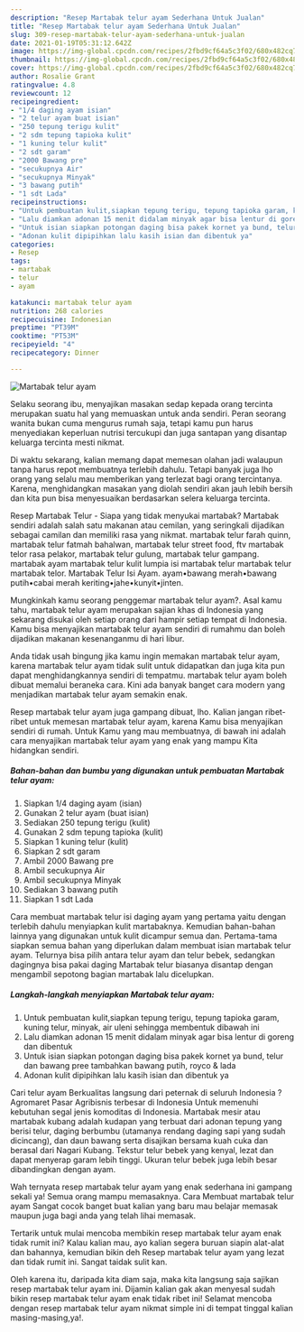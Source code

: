 ```yaml
---
description: "Resep Martabak telur ayam Sederhana Untuk Jualan"
title: "Resep Martabak telur ayam Sederhana Untuk Jualan"
slug: 309-resep-martabak-telur-ayam-sederhana-untuk-jualan
date: 2021-01-19T05:31:12.642Z
image: https://img-global.cpcdn.com/recipes/2fbd9cf64a5c3f02/680x482cq70/martabak-telur-ayam-foto-resep-utama.jpg
thumbnail: https://img-global.cpcdn.com/recipes/2fbd9cf64a5c3f02/680x482cq70/martabak-telur-ayam-foto-resep-utama.jpg
cover: https://img-global.cpcdn.com/recipes/2fbd9cf64a5c3f02/680x482cq70/martabak-telur-ayam-foto-resep-utama.jpg
author: Rosalie Grant
ratingvalue: 4.8
reviewcount: 12
recipeingredient:
- "1/4 daging ayam isian"
- "2 telur ayam buat isian"
- "250 tepung terigu kulit"
- "2 sdm tepung tapioka kulit"
- "1 kuning telur kulit"
- "2 sdt garam"
- "2000 Bawang pre"
- "secukupnya Air"
- "secukupnya Minyak"
- "3 bawang putih"
- "1 sdt Lada"
recipeinstructions:
- "Untuk pembuatan kulit,siapkan tepung terigu, tepung tapioka garam, kuning telur, minyak, air uleni sehingga membentuk dibawah ini"
- "Lalu diamkan adonan 15 menit didalam minyak agar bisa lentur di goreng dan dibentuk"
- "Untuk isian siapkan potongan daging bisa pakek kornet ya bund, telur dan bawang pree tambahkan bawang putih, royco &amp; lada"
- "Adonan kulit dipipihkan lalu kasih isian dan dibentuk ya"
categories:
- Resep
tags:
- martabak
- telur
- ayam

katakunci: martabak telur ayam 
nutrition: 268 calories
recipecuisine: Indonesian
preptime: "PT39M"
cooktime: "PT53M"
recipeyield: "4"
recipecategory: Dinner

---
```



![Martabak telur ayam](https://img-global.cpcdn.com/recipes/2fbd9cf64a5c3f02/680x482cq70/martabak-telur-ayam-foto-resep-utama.jpg)

Selaku seorang ibu, menyajikan masakan sedap kepada orang tercinta merupakan suatu hal yang memuaskan untuk anda sendiri. Peran seorang  wanita bukan cuma mengurus rumah saja, tetapi kamu pun harus menyediakan keperluan nutrisi tercukupi dan juga santapan yang disantap keluarga tercinta mesti nikmat.

Di waktu  sekarang, kalian memang dapat memesan olahan jadi walaupun tanpa harus repot membuatnya terlebih dahulu. Tetapi banyak juga lho orang yang selalu mau memberikan yang terlezat bagi orang tercintanya. Karena, menghidangkan masakan yang diolah sendiri akan jauh lebih bersih dan kita pun bisa menyesuaikan berdasarkan selera keluarga tercinta. 

Resep Martabak Telur - Siapa yang tidak menyukai martabak? Martabak sendiri adalah salah satu makanan atau cemilan, yang seringkali dijadikan sebagai camilan dan memiliki rasa yang nikmat. martabak telur farah quinn, martabak telur fatmah bahalwan, martabak telur street food, ftv martabak telor rasa pelakor, martabak telur gulung, martabak telur gampang. martabak ayam martabak telur kulit lumpia isi martabak telur martabak telur martabak telor. Martabak Telur Isi Ayam. ayam•bawang merah•bawang putih•cabai merah keriting•jahe•kunyit•jinten.

Mungkinkah kamu seorang penggemar martabak telur ayam?. Asal kamu tahu, martabak telur ayam merupakan sajian khas di Indonesia yang sekarang disukai oleh setiap orang dari hampir setiap tempat di Indonesia. Kamu bisa menyajikan martabak telur ayam sendiri di rumahmu dan boleh dijadikan makanan kesenanganmu di hari libur.

Anda tidak usah bingung jika kamu ingin memakan martabak telur ayam, karena martabak telur ayam tidak sulit untuk didapatkan dan juga kita pun dapat menghidangkannya sendiri di tempatmu. martabak telur ayam boleh dibuat memalui beraneka cara. Kini ada banyak banget cara modern yang menjadikan martabak telur ayam semakin enak.

Resep martabak telur ayam juga gampang dibuat, lho. Kalian jangan ribet-ribet untuk memesan martabak telur ayam, karena Kamu bisa menyajikan sendiri di rumah. Untuk Kamu yang mau membuatnya, di bawah ini adalah cara menyajikan martabak telur ayam yang enak yang mampu Kita hidangkan sendiri.

<!--inarticleads1-->

##### Bahan-bahan dan bumbu yang digunakan untuk pembuatan Martabak telur ayam:

1. Siapkan 1/4 daging ayam (isian)
1. Gunakan 2 telur ayam (buat isian)
1. Sediakan 250 tepung terigu (kulit)
1. Gunakan 2 sdm tepung tapioka (kulit)
1. Siapkan 1 kuning telur (kulit)
1. Siapkan 2 sdt garam
1. Ambil 2000 Bawang pre
1. Ambil secukupnya Air
1. Ambil secukupnya Minyak
1. Sediakan 3 bawang putih
1. Siapkan 1 sdt Lada


Cara membuat martabak telur isi daging ayam yang pertama yaitu dengan terlebih dahulu menyiapkan kulit martabaknya. Kemudian bahan-bahan lainnya yang digunakan untuk kulit dicampur semua dan. Pertama-tama siapkan semua bahan yang diperlukan dalam membuat isian martabak telur ayam. Telurnya bisa pilih antara telur ayam dan telur bebek, sedangkan dagingnya bisa pakai daging Martabak telur biasanya disantap dengan mengambil sepotong bagian martabak lalu dicelupkan. 

<!--inarticleads2-->

##### Langkah-langkah menyiapkan Martabak telur ayam:

1. Untuk pembuatan kulit,siapkan tepung terigu, tepung tapioka garam, kuning telur, minyak, air uleni sehingga membentuk dibawah ini
1. Lalu diamkan adonan 15 menit didalam minyak agar bisa lentur di goreng dan dibentuk
1. Untuk isian siapkan potongan daging bisa pakek kornet ya bund, telur dan bawang pree tambahkan bawang putih, royco &amp; lada
1. Adonan kulit dipipihkan lalu kasih isian dan dibentuk ya


Cari telur ayam Berkualitas langsung dari peternak di seluruh Indonesia ? Agromaret Pasar Agribisnis terbesar di Indonesia Untuk memenuhi kebutuhan segal jenis komoditas di Indonesia. Martabak mesir atau martabak kubang adalah kudapan yang terbuat dari adonan tepung yang berisi telur, daging berbumbu (utamanya rendang daging sapi yang sudah dicincang), dan daun bawang serta disajikan bersama kuah cuka dan berasal dari Nagari Kubang. Tekstur telur bebek yang kenyal, lezat dan dapat menyerap garam lebih tinggi. Ukuran telur bebek juga lebih besar dibandingkan dengan ayam. 

Wah ternyata resep martabak telur ayam yang enak sederhana ini gampang sekali ya! Semua orang mampu memasaknya. Cara Membuat martabak telur ayam Sangat cocok banget buat kalian yang baru mau belajar memasak maupun juga bagi anda yang telah lihai memasak.

Tertarik untuk mulai mencoba membikin resep martabak telur ayam enak tidak rumit ini? Kalau kalian mau, ayo kalian segera buruan siapin alat-alat dan bahannya, kemudian bikin deh Resep martabak telur ayam yang lezat dan tidak rumit ini. Sangat taidak sulit kan. 

Oleh karena itu, daripada kita diam saja, maka kita langsung saja sajikan resep martabak telur ayam ini. Dijamin kalian gak akan menyesal sudah bikin resep martabak telur ayam enak tidak ribet ini! Selamat mencoba dengan resep martabak telur ayam nikmat simple ini di tempat tinggal kalian masing-masing,ya!.


